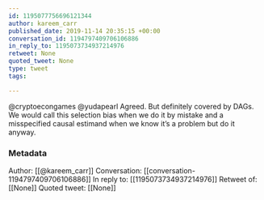 ```yaml
---
id: 1195077756696121344
author: kareem_carr
published_date: 2019-11-14 20:35:15 +00:00
conversation_id: 1194797409706106886
in_reply_to: 1195073734937214976
retweet: None
quoted_tweet: None
type: tweet
tags:

---
```


@cryptoecongames @yudapearl Agreed. But definitely covered by DAGs. We would call this selection bias when we do it by mistake and a misspecified causal estimand when we know it’s a problem but do it anyway.

### Metadata

Author: [[@kareem_carr]]
Conversation: [[conversation-1194797409706106886]]
In reply to: [[1195073734937214976]]
Retweet of: [[None]]
Quoted tweet: [[None]]
